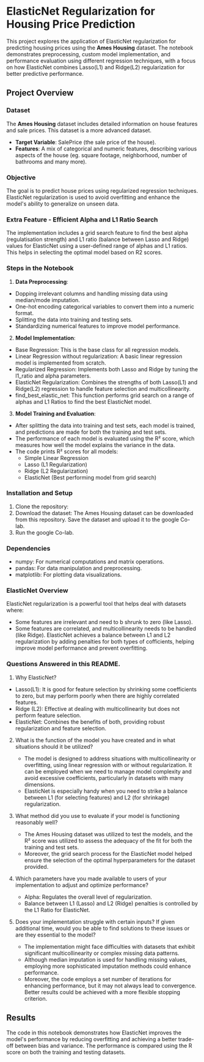# ElasticNet Regularization for Housing Price Prediction
This project explores the application of ElasticNet regularization for predicting  housing prices using the **Ames Housing** dataset. The notebook demonstrates preprocessing, custom model implementation, and performance evaluation using different regression techniques, with a focus on how ElasticNet combines Lasso(L1) and Ridge(L2) regularization for better predictive performance.

## Project Overview
### Dataset
The **Ames Housing** dataset includes detailed information on house features and sale prices. This dataset is a more advanced dataset.
  - **Target Variable**: SalePrice (the sale price of the house).
  - **Features**: A mix of categorical and numeric features, describing various aspects of the house (eg. square footage, neighborhood, number of bathrooms and many more).

### Objective
The goal is to predict house prices using regularized regression techniques. ElasticNet regularization is used to avoid overfitting and enhance the model's ability to generalize on unseen data.

### Extra Feature - Efficient Alpha and L1 Ratio Search
The implementation includes a grid search feature to find the best alpha (regulatisation strength) and L1 ratio (balance between Lasso and Ridge) values for ElasticNet using a user-defined range of alphas and L1 ratios. This helps in selecting the optimal model based on R2 scores.

### Steps in the Notebook
1. **Data Preprocessing**:
  - Dopping irrelevant columns and handling missing data using median/mode imputation.
  - One-hot encoding categorical variables to convert them into a numeric format.
  - Splitting the data into training and testing sets.
  - Standardizing numerical features to improve model performance.
2. **Model Implementation**:
  - Base Regression: This is the base class for all regression models.
  - Linear Regression without regularization: A basic linear regression model is implemented from scratch.
  - Regularized Regression: Implements both Lasso and Ridge by tuning the l1_ratio and alpha parameters. 
  -  ElasticNet Regularization: Combines the strengths of both Lasso(L1) and Ridge(L2) regression to handle feature selection and multicollinearity.
  -  find_best_elastic_net: This function performs grid search on a range of alphas and L1 Ratios to find the best ElasticNet model.
3. **Model Training and Evaluation**:
  - After splitting the data into training and test sets, each model is trained, and predictions are made for both the training and test sets.
  - The performance of each model is evaluated using the R² score, which measures how well the model explains the variance in the data.
  - The code prints R² scores for all models:
    - Simple Linear Regression
    - Lasso (L1 Regularization)
    - Ridge (L2 Regularization)
    - ElasticNet (Best performing model from grid search)

### Installation and Setup
  1. Clone the repository:
  2. Download the dataset: The Ames Housing dataset can be downloaded from this repository. Save the dataset and upload it to the google Co-lab.
  3. Run the google Co-lab.

### Dependencies
  - numpy: For numerical computations and matrix operations.
  - pandas: For data manipulation and preprocessing.
  - matplotlib: For plotting data visualizations.

### ElasticNet Overview
ElasticNet regularization is a powerful tool that helps deal with datasets where:
  - Some features are irrelevant and need to b shrunk to zero (like Lasso).
  - Some features are correlated, and multicollinearity needs to be handled (like Ridge).
  ElasticNet achieves a balance between L1 and L2 regularization by adding penalties for both types of cofficients, helping improve model performance and prevent overfitting.

### Questions Answered in this README.
1. Why ElasticNet?
  - Lasso(L1): It is good for feature selection by shrinking some coefficients to zero, but may perform poorly when there are highly correlated features.
  - Ridge (L2): Effective at dealing with multicollinearity but does not perform feature selection.
  - ElasticNet: Combines the benefits of both, providing robust regularization and feature selection.

2. What is the function of the model you have created and in what situations should it be utilized?
   - The model is designed to address situations with multicollinearity or overfitting, using linear regression with or without regularization. It can be employed when we need to manage model complexity and avoid excessive coefficients, particularly in datasets with many dimensions.
   - ElasticNet is especially handy when you need to strike a balance between L1 (for selecting features) and L2 (for shrinkage) regularization.

3. What method did you use to evaluate if your model is functioning reasonably well?
   - The Ames Housing dataset was utilized to test the models, and the R² score was utilized to assess the adequacy of the fit for both the training and test sets.
   - Moreover, the grid search process for the ElasticNet model helped ensure the selection of the optimal hyperparameters for the dataset provided.

4. Which parameters have you made available to users of your implementation to adjust and optimize performance?
   - Alpha: Regulates the overall level of regularization.
   - Balance between L1 (Lasso) and L2 (Ridge) penalties is controlled by the L1 Ratio for ElasticNet.

5. Does your implementation struggle with certain inputs? If given additional time, would you be able to find solutions to these issues or are they essential to the model?
   - The implementation might face difficulties with datasets that exhibit significant multicollinearity or complex missing data patterns.
   - Although median imputation is used for handling missing values, employing more sophisticated imputation methods could enhance performance.
   - Moreover, the code employs a set number of iterations for enhancing performance, but it may not always lead to convergence. Better results could be achieved with a more flexible stopping criterion.

## Results
The code in this notebook demonstrates how ElasticNet improves the model's performance by reducing overfitting and achieving a better trade-off between bias and variance. The performance is compared using the R score on both the training and testing datasets.
